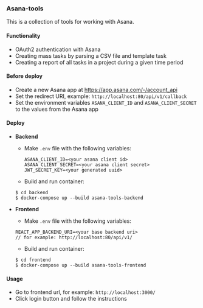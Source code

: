 ### Asana-tools

This is a collection of tools for working with Asana.

#### Functionality

- OAuth2 authentication with Asana
- Creating mass tasks by parsing a CSV file and template task
- Creating a report of all tasks in a project during a given time period

#### Before deploy

- Create a new Asana app at https://app.asana.com/-/account_api
- Set the redirect URI, example: `http://localhost:80/api/v1/callback`
- Set the environment variables `ASANA_CLIENT_ID` and `ASANA_CLIENT_SECRET` to the values from the Asana app

#### Deploy

- **Backend**

    - Make `.env` file with the following variables:

      ```dotenv
      ASANA_CLIENT_ID=<your asana client id>
      ASANA_CLIENT_SECRET=<your asana client secret>
      JWT_SECRET_KEY=<your generated uuid> 
      ```

    - Build and run container:
    ```shell
    $ cd backend
    $ docker-compose up --build asana-tools-backend
    ```

- **Frontend**

    - Make `.env` file with the following variables:

    ```dotenv
    REACT_APP_BACKEND_URI=<your base backend uri>
    // for example: http://localhost:80/api/v1/ 
    ```

    - Build and run container:

    ```shell
    $ cd frontend
    $ docker-compose up --build asana-tools-frontend
    ```

#### Usage

- Go to frontend url, for example: `http://localhost:3000/`
- Click login button and follow the instructions 


